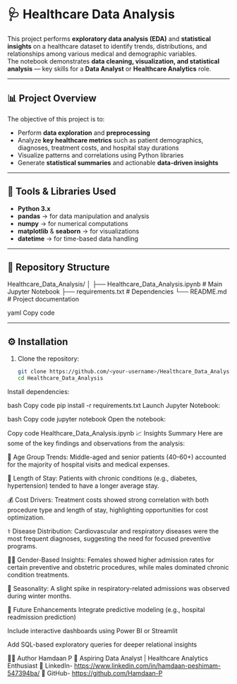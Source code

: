# 🩺 Healthcare Data Analysis

This project performs **exploratory data analysis (EDA)** and **statistical insights** on a healthcare dataset to identify trends, distributions, and relationships among various medical and demographic variables.  
The notebook demonstrates **data cleaning, visualization, and statistical analysis** — key skills for a **Data Analyst** or **Healthcare Analytics** role.

---

## 📊 Project Overview

The objective of this project is to:
- Perform **data exploration** and **preprocessing**
- Analyze **key healthcare metrics** such as patient demographics, diagnoses, treatment costs, and hospital stay durations
- Visualize patterns and correlations using Python libraries
- Generate **statistical summaries** and actionable **data-driven insights**

---

## 🧰 Tools & Libraries Used
- **Python 3.x**
- **pandas** → for data manipulation and analysis  
- **numpy** → for numerical computations  
- **matplotlib** & **seaborn** → for visualizations  
- **datetime** → for time-based data handling  

---

## 📁 Repository Structure
Healthcare_Data_Analysis/
│
├── Healthcare_Data_Analysis.ipynb # Main Jupyter Notebook
├── requirements.txt # Dependencies
└── README.md # Project documentation

yaml
Copy code

---

## ⚙️ Installation

1. Clone the repository:
   ```bash
   git clone https://github.com/<your-username>/Healthcare_Data_Analysis.git
   cd Healthcare_Data_Analysis
Install dependencies:

bash
Copy code
pip install -r requirements.txt
Launch Jupyter Notebook:

bash
Copy code
jupyter notebook
Open the notebook:

Copy code
Healthcare_Data_Analysis.ipynb
📈 Insights Summary
Here are some of the key findings and observations from the analysis:

🧓 Age Group Trends: Middle-aged and senior patients (40–60+) accounted for the majority of hospital visits and medical expenses.

🏥 Length of Stay: Patients with chronic conditions (e.g., diabetes, hypertension) tended to have a longer average stay.

💰 Cost Drivers: Treatment costs showed strong correlation with both procedure type and length of stay, highlighting opportunities for cost optimization.

⚕️ Disease Distribution: Cardiovascular and respiratory diseases were the most frequent diagnoses, suggesting the need for focused preventive programs.

👩‍⚕️ Gender-Based Insights: Females showed higher admission rates for certain preventive and obstetric procedures, while males dominated chronic condition treatments.

📅 Seasonality: A slight spike in respiratory-related admissions was observed during winter months.

🧩 Future Enhancements
Integrate predictive modeling (e.g., hospital readmission prediction)

Include interactive dashboards using Power BI or Streamlit

Add SQL-based exploratory queries for deeper relational insights

🧑‍💻 Author
Hamdaan P
📍 Aspiring Data Analyst | Healthcare Analytics Enthusiast
🔗 LinkedIn- https://www.linkedin.com/in/hamdaan-peshimam-547394ba/
🔗 GitHub- https://github.com/Hamdaan-P